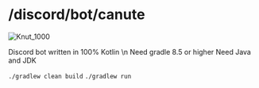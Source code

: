 # /discord/bot/canute
![Knut_1000](https://github.com/user-attachments/assets/79d457b5-9be8-403c-888a-ca1eb8c0c062)

Discord bot written in 100% Kotlin \n
Need gradle 8.5 or higher
Need Java and JDK 

`./gradlew clean build`
`./gradlew run`
